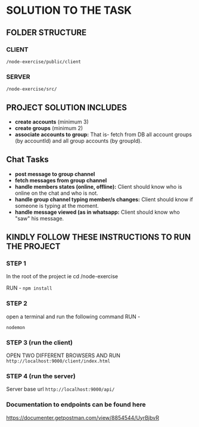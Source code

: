 # SOLUTION TO THE TASK

## FOLDER STRUCTURE

### CLIENT
`/node-exercise/public/client`

### SERVER
`/node-exercise/src/`

## PROJECT SOLUTION INCLUDES

- **create accounts** (minimum 3)
- **create groups** (minimum 2)
- **associate accounts to group:** That is- fetch from DB all account groups (by accountId) and all group accounts (by groupId).

## Chat Tasks

- **post message to group channel**
- **fetch messages from group channel**
- **handle members states (online, offline):** Client should know who is online on the chat and who is not.
- **handle group channel typing member/s changes:** Client should know if someone is typing at the moment.
- **handle message viewed (as in whatsapp:** Client should know who "saw" his message.

## KINDLY FOLLOW THESE INSTRUCTIONS TO RUN THE PROJECT

### STEP 1
In the root of the project ie cd /node-exercise

RUN  - `npm install`

### STEP 2
open a terminal and run the following command RUN  - 

`nodemon`

### STEP 3 (run the client)
OPEN TWO DIFFERENT BROWSERS AND RUN   
`http://localhost:9000/client/index.html`

### STEP 4 (run the server)
Server base url
`http://localhost:9000/api/`

### Documentation to endpoints can be found here
https://documenter.getpostman.com/view/8854544/UyrBjbvR

